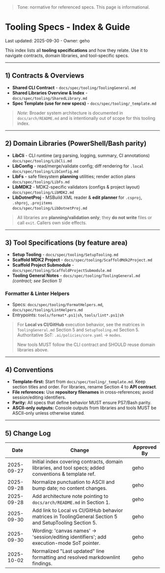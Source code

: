 > Tone: normative for referenced specs. This page is informational.

# Tooling Specs - Index & Guide

Last updated: 2025-09-30 - Owner: geho

This index lists all **tooling specifications** and how they relate. Use it to navigate contracts, domain libraries, and tool-specific specs.

---

## 1) Contracts & Overviews

- **Shared CLI Contract** - `docs/spec/tooling/ToolingGeneral.md`
- **Shared Libraries Overview & Index** - `docs/spec/tooling/SharedLibrary.md`
- **Spec Template (use for new specs)** - `docs/spec/tooling/_template.md`

> _Note:_ Broader system architecture is documented in `docs/arch/README.md` and is intentionally out of scope for this tooling index.

---

## 2) Domain Libraries (PowerShell/Bash parity)

- **LibCli** - CLI runtime (arg parsing, logging, summary, CI annotations)  
  `docs/spec/tooling/LibCli.md`
- **LibConfig** - read/merge/validate config; diff rendering for `.local`  
  `docs/spec/tooling/LibConfig.md`
- **LibFs** - safe filesystem **planning** utilities; render action plans  
  `docs/spec/tooling/LibFs.md`
- **LibMDK2** - MDK2-specific validators (configs & project layout)  
  `docs/spec/tooling/LibMDK2.md`
- **LibDotnetProj** - MSBuild XML reader & **edit planner** for `.csproj`, `.shproj`, `.projitems`  
  `docs/spec/tooling/LibDotnetProj.md`

> All libraries are **planning/validation only**; they **do not write** files or call `exit`. Callers own side effects.

---

## 3) Tool Specifications (by feature area)

- **Setup Tooling** - `docs/spec/tooling/SetupTooling.md`
- **Scaffold MDK2 Project** - `docs/spec/tooling/ScaffoldMdk2Project.md`
- **Scaffold Project Submodule** - `docs/spec/tooling/ScaffoldProjectSubmodule.md`
- **Tooling General Notes** - `docs/spec/tooling/ToolingGeneral.md` _(contract; see Section 1)_

### Formatter & Linter Helpers

- Specs: `docs/spec/tooling/FormatHelpers.md`, `docs/spec/tooling/LintHelpers.md`
- Entrypoints: `tools/format*.ps1|sh`, `tools/lint*.ps1|sh`

> For **Local vs CI/GitHub** execution behavior, see the matrices in `ToolingGeneral.md` Section 5 and `SetupTooling.md` Section 5. Authoritative SoT: `.ai/policies/core.yaml` → `modes`.
>
> New tools MUST follow the CLI contract and SHOULD reuse domain libraries above.

---

## 4) Conventions

- **Template-first:** Start from `docs/spec/tooling/_template.md`. Keep section titles and order. For libraries, rename Section 4 to **API contract**.
- **File references:** Use **repository filenames** in cross-references; avoid session/editing identifiers.
- **Parity:** All specs that define behavior MUST ensure PS7/Bash parity.
- **ASCII-only outputs:** Console outputs from libraries and tools MUST be ASCII-only unless otherwise stated.

---

## 5) Change Log

| Date       | Change                                                                                                   | Approved By |
| ---------- | -------------------------------------------------------------------------------------------------------- | ----------- |
| 2025-09-27 | Initial index covering contracts, domain libraries, and tool specs; added conventions & template ref.    | geho        |
| 2025-09-28 | Normalize punctuation to ASCII and bump date; no content changes.                                        | geho        |
| 2025-09-28 | Add architecture note pointing to `docs/arch/README.md` in Section 1.                                    | geho        |
| 2025-09-30 | Add link to Local vs CI/GitHub behavior matrices in ToolingGeneral Section 5 and SetupTooling Section 5. | geho        |
| 2025-09-30 | Wording: 'canvas names' → 'session/editing identifiers'; add execution-mode SoT pointer.                 | geho        |
| 2025-10-02 | Normalized "Last updated" line formatting and resolved markdownlint findings.                            | geho        |
